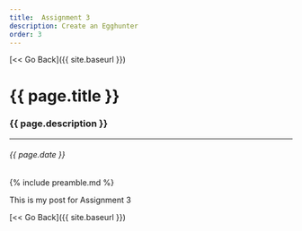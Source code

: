 ```yaml
---
title:  Assignment 3
description: Create an Egghunter
order: 3
---
```


[&lt;&lt; Go Back]({{ site.baseurl }})


# {{ page.title }}
### {{ page.description }}
___
###### {{ page.date }}


{% include preamble.md %}


This is my post for Assignment 3


[&lt;&lt; Go Back]({{ site.baseurl }})
